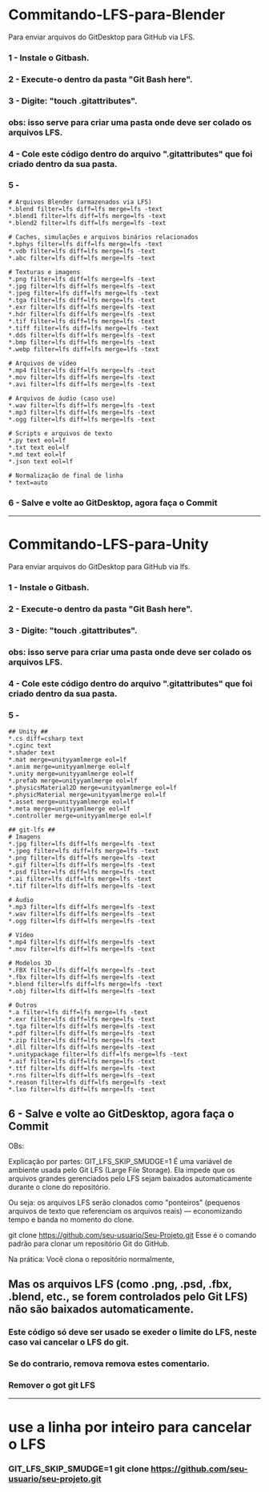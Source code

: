 # Commitando-LFS-para-Blender


Para enviar arquivos do GitDesktop para GitHub via LFS.

### 1 - Instale o Gitbash.
### 2 - Execute-o dentro da pasta "Git Bash here".
### 3 - Digite: "touch .gitattributes".
###	    obs: isso serve para criar uma pasta onde deve ser colado os arquivos LFS.
### 4 - Cole este código dentro do arquivo ".gitattributes" que foi criado dentro da sua pasta. 
### 5 - 


	# Arquivos Blender (armazenados via LFS)
	*.blend filter=lfs diff=lfs merge=lfs -text
	*.blend1 filter=lfs diff=lfs merge=lfs -text
	*.blend2 filter=lfs diff=lfs merge=lfs -text

	# Caches, simulações e arquivos binários relacionados
	*.bphys filter=lfs diff=lfs merge=lfs -text
	*.vdb filter=lfs diff=lfs merge=lfs -text
	*.abc filter=lfs diff=lfs merge=lfs -text

	# Texturas e imagens
	*.png filter=lfs diff=lfs merge=lfs -text
	*.jpg filter=lfs diff=lfs merge=lfs -text
	*.jpeg filter=lfs diff=lfs merge=lfs -text
	*.tga filter=lfs diff=lfs merge=lfs -text
	*.exr filter=lfs diff=lfs merge=lfs -text
	*.hdr filter=lfs diff=lfs merge=lfs -text
	*.tif filter=lfs diff=lfs merge=lfs -text
	*.tiff filter=lfs diff=lfs merge=lfs -text
	*.dds filter=lfs diff=lfs merge=lfs -text
	*.bmp filter=lfs diff=lfs merge=lfs -text
	*.webp filter=lfs diff=lfs merge=lfs -text

	# Arquivos de vídeo
	*.mp4 filter=lfs diff=lfs merge=lfs -text
	*.mov filter=lfs diff=lfs merge=lfs -text
	*.avi filter=lfs diff=lfs merge=lfs -text

	# Arquivos de áudio (caso use)
	*.wav filter=lfs diff=lfs merge=lfs -text
	*.mp3 filter=lfs diff=lfs merge=lfs -text
	*.ogg filter=lfs diff=lfs merge=lfs -text

	# Scripts e arquivos de texto
	*.py text eol=lf
	*.txt text eol=lf
	*.md text eol=lf
	*.json text eol=lf

	# Normalização de final de linha
	* text=auto
	
	
### 6 - Salve e volte ao GitDesktop, agora faça o Commit

---------------------------------------------------------------------------------------------------------------------
# Commitando-LFS-para-Unity

Para enviar arquivos do GitDesktop para GitHub via lfs.

### 1 - Instale o Gitbash.
### 2 - Execute-o dentro da pasta "Git Bash here".
### 3 - Digite: "touch .gitattributes".
###	    obs: isso serve para criar uma pasta onde deve ser colado os arquivos LFS.
### 4 - Cole este código dentro do arquivo ".gitattributes" que foi criado dentro da sua pasta. 
### 5 - 

	## Unity ##
	*.cs diff=csharp text
	*.cginc text
	*.shader text
	*.mat merge=unityyamlmerge eol=lf
	*.anim merge=unityyamlmerge eol=lf
	*.unity merge=unityyamlmerge eol=lf
	*.prefab merge=unityyamlmerge eol=lf
	*.physicsMaterial2D merge=unityyamlmerge eol=lf
	*.physicMaterial merge=unityyamlmerge eol=lf
	*.asset merge=unityyamlmerge eol=lf
	*.meta merge=unityyamlmerge eol=lf
	*.controller merge=unityyamlmerge eol=lf

	## git-lfs ##
	# Imagens
	*.jpg filter=lfs diff=lfs merge=lfs -text
	*.jpeg filter=lfs diff=lfs merge=lfs -text
	*.png filter=lfs diff=lfs merge=lfs -text
	*.gif filter=lfs diff=lfs merge=lfs -text
	*.psd filter=lfs diff=lfs merge=lfs -text
	*.ai filter=lfs diff=lfs merge=lfs -text
	*.tif filter=lfs diff=lfs merge=lfs -text

	# Áudio
	*.mp3 filter=lfs diff=lfs merge=lfs -text
	*.wav filter=lfs diff=lfs merge=lfs -text
	*.ogg filter=lfs diff=lfs merge=lfs -text

	# Vídeo
	*.mp4 filter=lfs diff=lfs merge=lfs -text
	*.mov filter=lfs diff=lfs merge=lfs -text

	# Modelos 3D
	*.FBX filter=lfs diff=lfs merge=lfs -text
	*.fbx filter=lfs diff=lfs merge=lfs -text
	*.blend filter=lfs diff=lfs merge=lfs -text
	*.obj filter=lfs diff=lfs merge=lfs -text

	# Outros
	*.a filter=lfs diff=lfs merge=lfs -text
	*.exr filter=lfs diff=lfs merge=lfs -text
	*.tga filter=lfs diff=lfs merge=lfs -text
	*.pdf filter=lfs diff=lfs merge=lfs -text
	*.zip filter=lfs diff=lfs merge=lfs -text
	*.dll filter=lfs diff=lfs merge=lfs -text
	*.unitypackage filter=lfs diff=lfs merge=lfs -text
	*.aif filter=lfs diff=lfs merge=lfs -text
	*.ttf filter=lfs diff=lfs merge=lfs -text
	*.rns filter=lfs diff=lfs merge=lfs -text
	*.reason filter=lfs diff=lfs merge=lfs -text
	*.lxo filter=lfs diff=lfs merge=lfs -text

	
6 - Salve e volte ao GitDesktop, agora faça o Commit
---------------------------------------------------------------------------------------------------------------------
OBs:

Explicação por partes:
GIT_LFS_SKIP_SMUDGE=1
É uma variável de ambiente usada pelo Git LFS (Large File Storage). Ela impede que os arquivos grandes gerenciados pelo LFS sejam baixados automaticamente durante o clone do repositório.

Ou seja: os arquivos LFS serão clonados como "ponteiros" (pequenos arquivos de texto que referenciam os arquivos reais) — economizando tempo e banda no momento do clone.

git clone https://github.com/seu-usuario/Seu-Projeto.git
Esse é o comando padrão para clonar um repositório Git do GitHub.

Na prática:
Você clona o repositório normalmente,

Mas os arquivos LFS (como .png, .psd, .fbx, .blend, etc., se forem controlados pelo Git LFS) não são baixados automaticamente.
---------------------------------------------------------------------------------------------------------------------

### Este código só deve ser usado se exeder o limite do LFS, neste caso vai cancelar o LFS do git.
### Se do contrario, remova remova estes comentario.
### Remover o got git LFS 
---------------------------------------------------------------------------------------------------------------------
# use a linha por inteiro para cancelar o LFS
### GIT_LFS_SKIP_SMUDGE=1 git clone https://github.com/seu-usuario/seu-projeto.git
